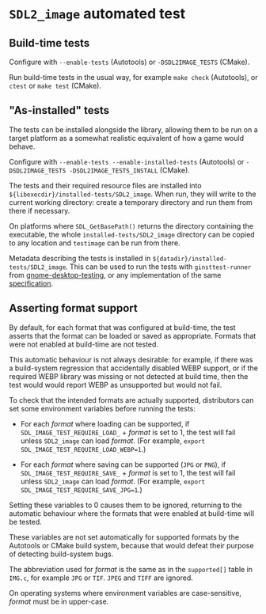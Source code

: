`SDL2_image` automated test
===========================

Build-time tests
----------------

Configure with `--enable-tests` (Autotools) or `-DSDL2IMAGE_TESTS` (CMake).

Run build-time tests in the usual way, for example `make check`
(Autotools), or `ctest` or `make test` (CMake).

"As-installed" tests
--------------------

The tests can be installed alongside the library, allowing them to be
run on a target platform as a somewhat realistic equivalent of how a
game would behave.

Configure with `--enable-tests --enable-installed-tests` (Autotools) or
`-DSDL2IMAGE_TESTS -DSDL2IMAGE_TESTS_INSTALL` (CMake).

The tests and their required resource files are installed into
`${libexecdir}/installed-tests/SDL2_image`. When run, they will write
to the current working directory: create a temporary directory and run
them from there if necessary.

On platforms where `SDL_GetBasePath()` returns the directory containing
the executable, the whole `installed-tests/SDL2_image` directory can be
copied to any location and `testimage` can be run from there.

Metadata describing the tests is installed in
`${datadir}/installed-tests/SDL2_image`. This can be used to run the
tests with `ginsttest-runner` from
[gnome-desktop-testing](https://gitlab.gnome.org/GNOME/gnome-desktop-testing),
or any implementation of the same
[specification](https://wiki.gnome.org/Initiatives/GnomeGoals/InstalledTests).

Asserting format support
------------------------

By default, for each format that was configured at build-time, the test
asserts that the format can be loaded or saved as appropriate. Formats
that were not enabled at build-time are not tested.

This automatic behaviour is not always desirable: for example, if there
was a build-system regression that accidentally disabled WEBP support,
or if the required WEBP library was missing or not detected at build
time, then the test would would report WEBP as unsupported but would
not fail.

To check that the intended formats are actually supported, distributors
can set some environment variables before running the tests:

* For each *format* where loading can be supported, if
    `SDL_IMAGE_TEST_REQUIRE_LOAD_` + *format* is set to 1,
    the test will fail unless `SDL2_image` can load *format*.
    (For example, `export SDL_IMAGE_TEST_REQUIRE_LOAD_WEBP=1`.)

* For each *format* where saving can be supported (`JPG` or `PNG`), if
    `SDL_IMAGE_TEST_REQUIRE_SAVE_` + *format* is set to 1,
    the test will fail unless `SDL2_image` can load *format*.
    (For example, `export SDL_IMAGE_TEST_REQUIRE_SAVE_JPG=1`.)

Setting these variables to 0 causes them to be ignored, returning to the
automatic behaviour where the formats that were enabled at build-time
will be tested.

These variables are not set automatically for supported formats by the
Autotools or CMake build system, because that would defeat their purpose
of detecting build-system bugs.

The abbreviation used for *format* is the same as in the `supported[]`
table in `IMG.c`, for example `JPG` or `TIF`. `JPEG` and `TIFF` are
ignored.

On operating systems where environment variables are case-sensitive,
*format* must be in upper-case.
